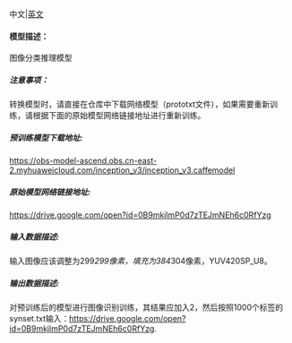 中文|[英文](Readme.md)
#### 模型描述：

图像分类推理模型

##### 注意事项：
转换模型时，请直接在仓库中下载网络模型（prototxt文件），如果需要重新训练，请根据下面的原始模型网络链接地址进行重新训练。

##### 预训练模型下载地址:
https://obs-model-ascend.obs.cn-east-2.myhuaweicloud.com/inception_v3/inception_v3.caffemodel

##### 原始模型网络链接地址:
https://drive.google.com/open?id=0B9mkjlmP0d7zTEJmNEh6c0RfYzg

##### 输入数据描述:

输入图像应该调整为299*299像素，填充为384*304像素，YUV420SP_U8。

##### 输出数据描述:

对预训练后的模型进行图像识别训练，其结果应加入2，然后按照1000个标签的synset.txt输入：https://drive.google.com/open?id=0B9mkjlmP0d7zTEJmNEh6c0RfYzg.